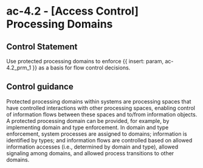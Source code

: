 # ac-4.2 - \[Access Control\] Processing Domains

## Control Statement

Use protected processing domains to enforce {{ insert: param, ac-4.2_prm_1 }} as a basis for flow control decisions.

## Control guidance

Protected processing domains within systems are processing spaces that have controlled interactions with other processing spaces, enabling control of information flows between these spaces and to/from information objects. A protected processing domain can be provided, for example, by implementing domain and type enforcement. In domain and type enforcement, system processes are assigned to domains; information is identified by types; and information flows are controlled based on allowed information accesses (i.e., determined by domain and type), allowed signaling among domains, and allowed process transitions to other domains.
